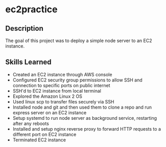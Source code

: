 # ec2practice

## Description

The goal of this project was to deploy a simple node server to an EC2 instance.

## Skills Learned

- Created an EC2 instance through AWS console
- Configured EC2 security group permissions to allow SSH and connection to specific ports on public internet
- SSH'd to EC2 instance from local terminal
- Explored the Amazon Linux 2 OS
- Used linux scp to transfer files securely via SSH
- Installed node and git and then used them to clone a repo and run express server on an EC2 instance
- Setup systemd to run node server as background service, restarting after any reboots
- Installed and setup nginx reverse proxy to forward HTTP requests to a different port on EC2 instance
- Terminated EC2 instance
